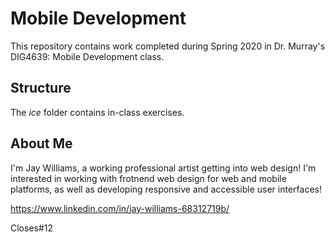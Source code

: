 # Mobile Development
This repository contains work completed during Spring 2020 in Dr. Murray's DIG4639: Mobile Development class.

## Structure
The *ice* folder contains in-class exercises. 

## About Me
I'm Jay Williams, a working professional artist getting into web design! I'm interested in working with frotnend web design for web and mobile platforms, as well as developing responsive and accessible user interfaces!

https://www.linkedin.com/in/jay-williams-68312719b/

Closes#12
